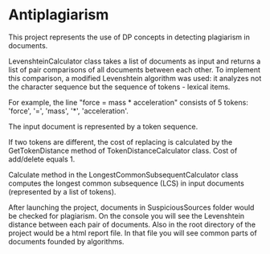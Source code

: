 # Antiplagiarism

This project represents the use of DP concepts in detecting plagiarism in documents.

LevenshteinCalculator class takes a list of documents as input and returns
a list of pair comparisons of all documents between each other.
To implement this comparison, a modified Levenshtein algorithm was used:
it analyzes not the character sequence but the sequence of tokens - lexical items.

For example, the line "force = mass * acceleration" consists of 5 tokens: 'force', '=', 'mass', '*', 'acceleration'.

The input document is represented by a token sequence.

If two tokens are different, the cost of replacing is calculated by the GetTokenDistance method of TokenDistanceCalculator class.
Cost of add/delete equals 1.

Calculate method in the LongestCommonSubsequentCalculator class computes the longest common subsequence (LCS)
in input documents (represented by a list of tokens).

After launching the project, documents in SuspiciousSources folder would be checked for plagiarism.
On the console you will see the Levenshtein distance between each pair of documents.
Also in the root directory of the project would be a html report file.
In that file you will see common parts of documents founded by algorithms.
